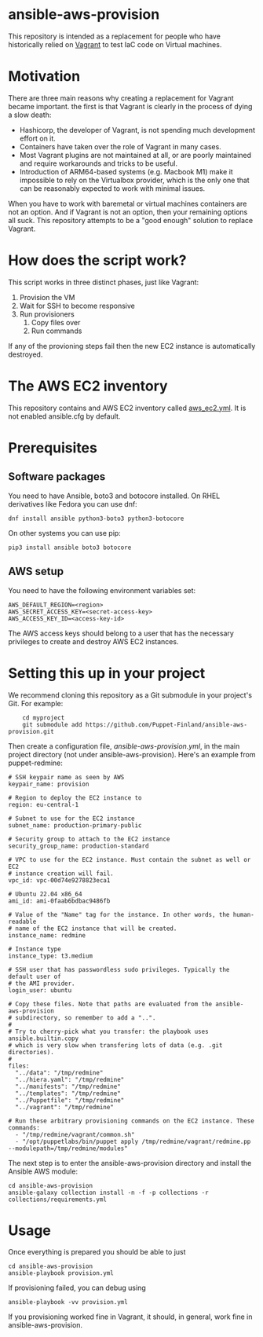 # ansible-aws-provision

This repository is intended as a replacement for people who have historically
relied on [Vagrant](https://www.vagrantup.com/) to test IaC code on Virtual
machines.

# Motivation

There are three main reasons why creating a replacement for Vagrant became important. the first is that Vagrant is clearly in the process of dying a slow death:

* Hashicorp, the developer of Vagrant, is not spending much development effort on it.
* Containers have taken over the role of Vagrant in many cases.
* Most Vagrant plugins are not maintained at all, or are poorly maintained and require workarounds and tricks to be useful.
* Introduction of ARM64-based systems (e.g. Macbook M1) make it impossible to rely on the Virtualbox provider, which is the only one that can be reasonably expected to work with minimal issues.

When you have to work with baremetal or virtual machines containers are not an
option. And if Vagrant is not an option, then your remaining options all suck.
This repository attempts to be a "good enough" solution to replace Vagrant.

# How does the script work?

This script works in three distinct phases, just like Vagrant:

1. Provision the VM
1. Wait for SSH to become responsive
1. Run provisioners
    1. Copy files over
    1. Run commands

If any of the provioning steps fail then the new EC2 instance is automatically
destroyed.

# The AWS EC2 inventory

This repository contains and AWS EC2 inventory called
[aws_ec2.yml](aws_ec2.yml). It is not enabled ansible.cfg by default.

# Prerequisites

## Software packages

You need to have Ansible, boto3 and botocore installed. On RHEL derivatives like Fedora you can use dnf:

    dnf install ansible python3-boto3 python3-botocore

On other systems you can use pip:

    pip3 install ansible boto3 botocore

## AWS setup

You need to have the following environment variables set:

```
AWS_DEFAULT_REGION=<region>
AWS_SECRET_ACCESS_KEY=<secret-access-key>
AWS_ACCESS_KEY_ID=<access-key-id>
```

The AWS access keys should belong to a user that has the necessary privileges
to create and destroy AWS EC2 instances.

# Setting this up in your project

We recommend cloning this repository as a Git submodule in your project's Git. For example:

```
    cd myproject
    git submodule add https://github.com/Puppet-Finland/ansible-aws-provision.git
```

Then create a configuration file, *ansible-aws-provision.yml*, in the main project directory (not under ansible-aws-provision). Here's an example from puppet-redmine:

```
# SSH keypair name as seen by AWS
keypair_name: provision

# Region to deploy the EC2 instance to
region: eu-central-1

# Subnet to use for the EC2 instance
subnet_name: production-primary-public

# Security group to attach to the EC2 instance
security_group_name: production-standard

# VPC to use for the EC2 instance. Must contain the subnet as well or EC2
# instance creation will fail.
vpc_id: vpc-00d74e9278823eca1

# Ubuntu 22.04 x86_64
ami_id: ami-0faab6bdbac9486fb

# Value of the "Name" tag for the instance. In other words, the human-readable
# name of the EC2 instance that will be created.
instance_name: redmine

# Instance type
instance_type: t3.medium

# SSH user that has passwordless sudo privileges. Typically the default user of
# the AMI provider.
login_user: ubuntu

# Copy these files. Note that paths are evaluated from the ansible-aws-provision
# subdirectory, so remember to add a "..".
#
# Try to cherry-pick what you transfer: the playbook uses ansible.builtin.copy
# which is very slow when transfering lots of data (e.g. .git directories).
#
files:
  "../data": "/tmp/redmine"
  "../hiera.yaml": "/tmp/redmine"
  "../manifests": "/tmp/redmine"
  "../templates": "/tmp/redmine"
  "../Puppetfile": "/tmp/redmine"
  "../vagrant": "/tmp/redmine"

# Run these arbitrary provisioning commands on the EC2 instance. These 
commands:
  - "/tmp/redmine/vagrant/common.sh"
  - "/opt/puppetlabs/bin/puppet apply /tmp/redmine/vagrant/redmine.pp --modulepath=/tmp/redmine/modules"
```

The next step is to enter the ansible-aws-provision directory and install the Ansible AWS
module:

    cd ansible-aws-provision
    ansible-galaxy collection install -n -f -p collections -r collections/requirements.yml

# Usage

Once everything is prepared you should be able to just

    cd ansible-aws-provision
    ansible-playbook provision.yml

If provisioning failed, you can debug using

    ansible-playbook -vv provision.yml

If you provisioning worked fine in Vagrant, it should, in general, work fine in ansible-aws-provision.

